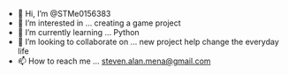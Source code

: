 - 👋 Hi, I’m @STMe0156383
- 👀 I’m interested in ... creating a game project
- 🌱 I’m currently learning ... Python
- 💞️ I’m looking to collaborate on ... new project help change the everyday life
- 📫 How to reach me ... steven.alan.mena@gmail.com

<!---
STMe0156383/STMe0156383 is a ✨ special ✨ repository because its `README.md` (this file) appears on your GitHub profile.
You can click the Preview link to take a look at your changes.
--->
